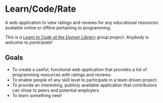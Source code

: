 # Learn/Code/Rate

A web application to view ratings and reviews for any educational resources available online or offline pertaining to programming.

_This is a [Learn to Code at the Denver Library](http://www.meetup.com/learntocodedenver/) group project. Anybody is welcome to participate!_

## Goals

* To create a useful, functional web application that provides a list of programming resources with ratings and reviews.
* To enable people of any skill level to participate in a team driven project.
* To provide an interesting, publicly available application that contributors can show to peers and potential employers.
* To learn something new!
